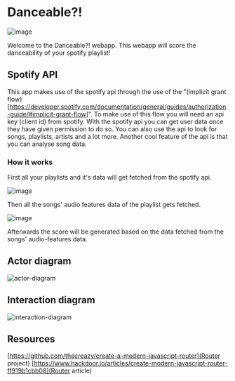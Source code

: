 # Danceable?!

![image](https://user-images.githubusercontent.com/33430669/109641712-521b7d00-7b52-11eb-8d33-a11b4943df2f.png)

Welcome to the Danceable?! webapp. This webapp will score the danceability of your spotify playlist!

## Spotify API

This app makes use of the spotify api through the use of the "(implicit grant flow)[https://developer.spotify.com/documentation/general/guides/authorization-guide/#implicit-grant-flow]". To make use of this flow you will need an api key (client id) from spotify. With the spotify api you can get user data once they have given permission to do so. You can also use the api to look for songs, playlists, artists and a lot more. Another cool feature of the api is that you can analyse song data. 

### How it works

First all your playlists and it's data will get fetched from the spotify api.

![image](https://user-images.githubusercontent.com/33430669/109640429-c2c19a00-7b50-11eb-9187-2acb91a2d15a.png)

Then all the songs' audio features data of the playlist gets fetched.

![image](https://user-images.githubusercontent.com/33430669/109640497-da991e00-7b50-11eb-8f97-f883c83e5a07.png)

Afterwards the score will be generated based on the data fetched from the songs' audio-features data.

## Actor diagram

![actor-diagram](https://user-images.githubusercontent.com/33430669/109317151-b5549900-784c-11eb-9861-d144adc81e64.jpg)

## Interaction diagram

![interaction-diagram](https://user-images.githubusercontent.com/33430669/109317195-c00f2e00-784c-11eb-8ebe-d3f320884aff.jpg)

## Resources

[https://github.com/thecreazy/create-a-modern-javascript-router](Router project)
[https://www.hackdoor.io/articles/create-modern-javascript-router-ff919b1cbb08](Router article)

